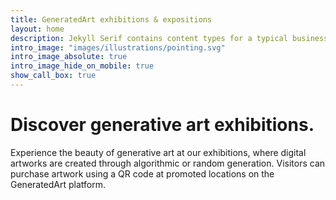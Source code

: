 ```yaml
---
title: GeneratedArt exhibitions & expositions
layout: home
description: Jekyll Serif contains content types for a typical business website. The theme is fully responsive, blazing fast and artfully illustrated.
intro_image: "images/illustrations/pointing.svg"
intro_image_absolute: true
intro_image_hide_on_mobile: true
show_call_box: true
---
```


# Discover generative art exhibitions.

Experience the beauty of generative art at our exhibitions, where digital artworks are created through algorithmic or random generation. Visitors can purchase artwork using a QR code at promoted locations on the GeneratedArt platform.
